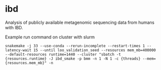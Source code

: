 # ibd
Analysis of publicly available metagenomic sequencing data from humans with IBD.

Example run command on cluster with slurm

```
snakemake -j 33 --use-conda --rerun-incomplete --restart-times 1 --latency-wait 15 --until loo_validation_seed --resources mem_mb=400000 --default-resources runtime=1440 --cluster "sbatch -t {resources.runtime} -J ibd_smake -p bmm -n 1 -N 1 -c {threads} --mem={resources.mem_mb}" -n
```

